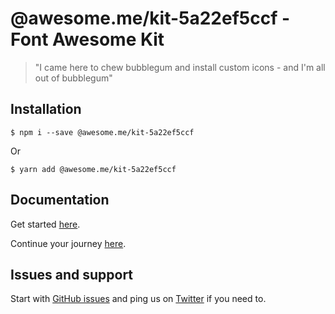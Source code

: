 # @awesome.me/kit-5a22ef5ccf - Font Awesome Kit

> "I came here to chew bubblegum and install custom icons - and I'm all out of bubblegum"

## Installation

```
$ npm i --save @awesome.me/kit-5a22ef5ccf
```

Or

```
$ yarn add @awesome.me/kit-5a22ef5ccf
```

## Documentation

Get started [here](https://docs.fontawesome.com/web/setup/packages).

Continue your journey [here](https://docs.fontawesome.com/apis/javascript/import-icons#kit-custom-icons).

## Issues and support

Start with [GitHub issues](https://github.com/FortAwesome/Font-Awesome/issues) and ping us on [Twitter](https://twitter.com/fontawesome) if you need to.
